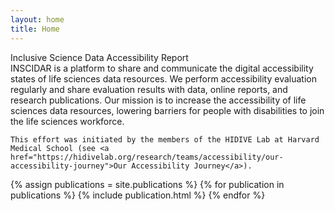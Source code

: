 ```yaml
---
layout: home
title: Home
---
```


<div class='title-panel'>
<div class='title'>
    Inclusive Science Data Accessibility Report
</div>
<div class='subtitle'>
    INSCIDAR is a platform to share and communicate the digital accessibility states of life sciences data resources. We perform accessibility evaluation regularly and share evaluation results with data, online reports, and research publications. Our mission is to increase the accessibility of life sciences data resources, lowering barriers for people with disabilities to join the life sciences workforce.

    This effort was initiated by the members of the HIDIVE Lab at Harvard Medical School (see <a href="https://hidivelab.org/research/teams/accessibility/our-accessibility-journey">Our Accessibility Journey</a>).
</div>
</div>

{% assign publications = site.publications %}
{% for publication in publications %}
{% include publication.html %}
{% endfor %}

<!--
<div id='visual-statistics'>
    <div id='statistics-num-pages'></div>
    <div></div>
</div>

## Publications

Sehi L’Yi, Harrison G Zhang, Andrew P Mar, Thomas C Smits, Lawrence Weru, Sofía Rojas, Alexander Lex, Nils Gehlenborg.
A comprehensive evaluation of life sciences data resources reveals significant accessibility barriers,
OSF Preprints, 10.31219/osf.io/5v98j

<script type="text/javascript">

    const numPages = "{{ "/assets/plots/statistics-num-pages.json" | relative_url }}";
    
    const vegaOptions = {
        renderer: "canvas",
        actions: true,
    };

    window.onload = () => {
        vegaEmbed(
            `#statistics-num-pages`,
            numPages,
            vegaOptions
        );
    }
</script>
-->
